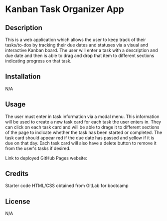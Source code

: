 # Kanban Task  Organizer App

## Description
This is a web application which allows the user to keep track of their tasks/to-dos by tracking their due dates and statuses via a visual and interactive Kanban board. The user will enter a task with a description and due date and then is able to drag and drop that item to different sections indicating progress on that task.
## Installation
N/A
## Usage
The user must enter in task information via a modal menu. This information will be used to create a new task card for each task the user enters in. They can click on each task card and will be able to drage it to different sections of the page to indicate whether the task has been started or completed. The task card should appear red if the due date has passed and yellow if it is due on that day. Each task card will also have a delete button to remove it from the user's tasks if desired.

Link to deployed GitHub Pages website:

## Credits
Starter code HTML/CSS obtained from GitLab for bootcamp

## License
N/A

